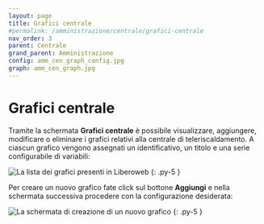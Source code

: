 ```yaml
---
layout: page
title: Grafici centrale
#permalink: /amministrazione/centrale/grafici-centrale
nav_order: 3
parent: Centrale
grand_parent: Amministrazione
config: amm_cen_graph_config.jpg
graph: amm_cen_graph.jpg
---
```


# Grafici centrale

Tramite la schermata **Grafici centrale** è possibile visualizzare, aggiungere, modificare o eliminare i grafici relativi alla centrale di teleriscaldamento.
A ciascun grafico vengono assegnati un identificativo, un titolo e una serie configurabile di variabili:

![La lista dei grafici presenti in Liberoweb](../..//assets/images/{{page.config}})
{: .py-5 }

Per creare un nuovo grafico fate click sul bottone **Aggiungi** e nella schermata successiva procedere con la configurazione desiderata:

![La schermata di creazione di un nuovo grafico](../..//assets/images/{{page.graph}})
{: .py-5 }
